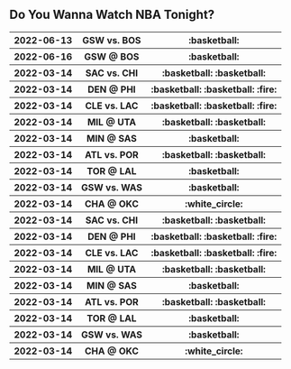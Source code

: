 ## Do You Wanna Watch NBA Tonight?
<table>
    <tr>
        <th>2022-06-13</th>
        <th>GSW vs. BOS</th>
        <th>:basketball:</th>
    </tr>
    <tr>
        <th>2022-06-16</th>
        <th>GSW @ BOS</th>
        <th>:basketball:</th>
    </tr>
    <tr>
        <th>2022-03-14</th>
        <th>SAC vs. CHI</th>
        <th>:basketball: :basketball:</th>
    </tr>
    <tr>
        <th>2022-03-14</th>
        <th>DEN @ PHI</th>
        <th>:basketball: :basketball: :fire:</th>
    </tr>
    <tr>
        <th>2022-03-14</th>
        <th>CLE vs. LAC</th>
        <th>:basketball: :basketball: :fire:</th>
    </tr>
    <tr>
        <th>2022-03-14</th>
        <th>MIL @ UTA</th>
        <th>:basketball: :basketball:</th>
    </tr>
    <tr>
        <th>2022-03-14</th>
        <th>MIN @ SAS</th>
        <th>:basketball:</th>
    </tr>
    <tr>
        <th>2022-03-14</th>
        <th>ATL vs. POR</th>
        <th>:basketball: :basketball:</th>
    </tr>
    <tr>
        <th>2022-03-14</th>
        <th>TOR @ LAL</th>
        <th>:basketball:</th>
    </tr>
    <tr>
        <th>2022-03-14</th>
        <th>GSW vs. WAS</th>
        <th>:basketball:</th>
    </tr>
    <tr>
        <th>2022-03-14</th>
        <th>CHA @ OKC</th>
        <th>:white_circle:</th>
    </tr>
    <tr>
        <th>2022-03-14</th>
        <th>SAC vs. CHI</th>
        <th>:basketball: :basketball:</th>
    </tr>
    <tr>
        <th>2022-03-14</th>
        <th>DEN @ PHI</th>
        <th>:basketball: :basketball: :fire:</th>
    </tr>
    <tr>
        <th>2022-03-14</th>
        <th>CLE vs. LAC</th>
        <th>:basketball: :basketball: :fire:</th>
    </tr>
    <tr>
        <th>2022-03-14</th>
        <th>MIL @ UTA</th>
        <th>:basketball: :basketball:</th>
    </tr>
    <tr>
        <th>2022-03-14</th>
        <th>MIN @ SAS</th>
        <th>:basketball:</th>
    </tr>
    <tr>
        <th>2022-03-14</th>
        <th>ATL vs. POR</th>
        <th>:basketball: :basketball:</th>
    </tr>
    <tr>
        <th>2022-03-14</th>
        <th>TOR @ LAL</th>
        <th>:basketball:</th>
    </tr>
    <tr>
        <th>2022-03-14</th>
        <th>GSW vs. WAS</th>
        <th>:basketball:</th>
    </tr>
    <tr>
        <th>2022-03-14</th>
        <th>CHA @ OKC</th>
        <th>:white_circle:</th>
    </tr>
</table> 
